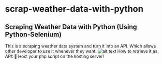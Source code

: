 # scrap-weather-data-with-python
Scraping Weather Data with Python (Using Python-Selenium)
-----
This is a scraping weather data system and turn it into an API. Which allows other developer to use it whenever they want.
![alt text](https://miro.medium.com/max/2800/0*xMaFF2hSXpf_kIfG.jpgg)
How to retrieve it as API:
🤗 Host your php script on the hosting server!
